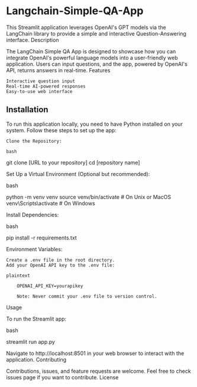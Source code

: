 # Langchain-Simple-QA-App

This Streamlit application leverages OpenAI's GPT models via the LangChain library to provide a simple and interactive Question-Answering interface.
Description

The LangChain Simple QA App is designed to showcase how you can integrate OpenAI's powerful language models into a user-friendly web application. 
Users can input questions, and the app, powered by OpenAI's API, returns answers in real-time.
Features

    Interactive question input
    Real-time AI-powered responses
    Easy-to-use web interface

## Installation

To run this application locally, you need to have Python installed on your system. Follow these steps to set up the app:

    Clone the Repository:

    bash

git clone [URL to your repository]
cd [repository name]

Set Up a Virtual Environment (Optional but recommended):

bash

python -m venv venv
source venv/bin/activate  # On Unix or MacOS
venv\Scripts\activate     # On Windows

Install Dependencies:

bash

pip install -r requirements.txt

Environment Variables:

    Create a .env file in the root directory.
    Add your OpenAI API key to the .env file:

    plaintext

        OPENAI_API_KEY=yourapikey

        Note: Never commit your .env file to version control.

Usage

To run the Streamlit app:

bash

streamlit run app.py

Navigate to http://localhost:8501 in your web browser to interact with the application.
Contributing

Contributions, issues, and feature requests are welcome. Feel free to check issues page if you want to contribute.
License
